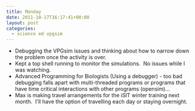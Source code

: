 ```yaml
---
title: Monday
date: 2011-10-17T16:17:41+00:00
layout: post
categories:
  - science ed vpgsim
---
```

  * Debugging the VPGsim issues and thinking about how to narrow down the problem once the activity is over.
  * Kept a top shell running to monitor the simulations.  No issues while I was watching.
  * Advanced Programming for Biologists (Using a debugger) - too bad debugging falls apart with multi-threaded programs or programs that have time critical interactions with other programs (opensim)...
  * Max is making travel arrangements for the iSIT winter training next month.  I'll have the option of travelling each day or staying overnight.
